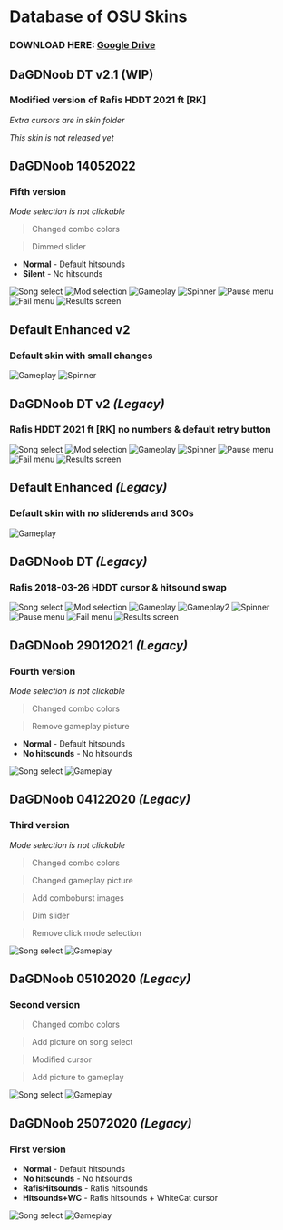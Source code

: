 # Database of OSU Skins
### DOWNLOAD HERE: [Google Drive](https://drive.google.com/drive/u/1/folders/1xCSq5m5KL6_jAyy2qoEyUbDaoTJ2mxQD)

## DaGDNoob DT v2.1 (WIP)
### Modified version of Rafis HDDT 2021 ft [RK]

*Extra cursors are in skin folder*

*This skin is not released yet*

## DaGDNoob 14052022
### Fifth version

*Mode selection is not clickable*

> Changed combo colors

> Dimmed slider

- **Normal** - Default hitsounds
- **Silent** - No hitsounds

![Song select](https://user-images.githubusercontent.com/29365478/203446823-143a88dc-3dc6-495a-b70d-f55b2de7ab49.png)
![Mod selection](https://user-images.githubusercontent.com/29365478/203447041-c2fdea0e-60da-4ebd-a9f5-5fc6be2d5b7e.png)
![Gameplay](https://user-images.githubusercontent.com/29365478/203447054-899006fa-8266-4f45-a911-6fe6e1ab8b38.png)
![Spinner](https://user-images.githubusercontent.com/29365478/203447063-92c83572-c237-4db5-8f0e-1969020b0ca6.png)
![Pause menu](https://user-images.githubusercontent.com/29365478/203447409-e36d38c3-9497-4d55-a5a2-affb7fd07363.png)
![Fail menu](https://user-images.githubusercontent.com/29365478/203447412-3bb227a1-a010-4bf8-b6a0-de2727b7427f.png)
![Results screen](https://user-images.githubusercontent.com/29365478/203447493-6b15a7cd-1fee-4959-896e-67aa5158250a.png)

## Default Enhanced v2
### Default skin with small changes

![Gameplay](https://user-images.githubusercontent.com/29365478/203448055-b60e1975-0973-4ea3-bf31-566a435bd456.png)
![Spinner](https://user-images.githubusercontent.com/29365478/203448152-31d9c514-9110-4411-8965-5a94471aa4d4.png)

## DaGDNoob DT v2 *(Legacy)*
### Rafis HDDT 2021 ft [RK] no numbers & default retry button

![Song select](https://user-images.githubusercontent.com/29365478/204070522-71c1d6a7-fa02-47e8-9a9b-9735b756c4ef.png)
![Mod selection](https://user-images.githubusercontent.com/29365478/204070544-18128842-d6a5-4fcb-b55f-97a36b866cd1.png)
![Gameplay](https://user-images.githubusercontent.com/29365478/204070556-999661aa-ee84-4cbf-a8a0-b1b23ee86d6d.png)
![Spinner](https://user-images.githubusercontent.com/29365478/204070588-57cb32a9-c501-4536-998d-034cc474915e.png)
![Pause menu](https://user-images.githubusercontent.com/29365478/204070603-6382814d-6f79-43b8-a0e2-84aaee28dea0.png)
![Fail menu](https://user-images.githubusercontent.com/29365478/204070628-a0bc1bc9-4074-4cd2-981a-80144b147160.png)
![Results screen](https://user-images.githubusercontent.com/29365478/204070648-0fcfe2b9-4e6b-4c6c-bf17-a350fde8cff1.png)

## Default Enhanced *(Legacy)*
### Default skin with no sliderends and 300s

![Gameplay](https://user-images.githubusercontent.com/29365478/204070474-fba0fdf3-c912-4450-b2a7-ebd41da113d2.png)

## DaGDNoob DT *(Legacy)*
### Rafis 2018-03-26 HDDT cursor & hitsound swap

![Song select](https://user-images.githubusercontent.com/29365478/203448807-860b5746-a0de-4e99-a73d-a4640a9c1284.png)
![Mod selection](https://user-images.githubusercontent.com/29365478/203448849-56fd2a30-a223-4140-a1b5-c4a2688b1ca4.png)
![Gameplay](https://user-images.githubusercontent.com/29365478/203448917-f2a359dd-b3c7-4b16-b452-83f72de4a5f6.png)
![Gameplay2](https://user-images.githubusercontent.com/29365478/203448943-5160e1e0-2459-4c61-a10c-b6b1bce01cb2.png)
![Spinner](https://user-images.githubusercontent.com/29365478/203448988-504a48ac-6e96-47a7-b86e-6e5d7314a53e.png)
![Pause menu](https://user-images.githubusercontent.com/29365478/203449055-171b98b8-1638-4400-ae30-e5460b8f100f.png)
![Fail menu](https://user-images.githubusercontent.com/29365478/203449081-5db4d15f-f646-4510-9e62-2154febf57ce.png)
![Results screen](https://user-images.githubusercontent.com/29365478/203449115-116e4c28-2745-4e07-97a0-16694147874b.png)

## DaGDNoob 29012021 *(Legacy)*
### Fourth version

*Mode selection is not clickable*

> Changed combo colors

> Remove gameplay picture

- **Normal** - Default hitsounds
- **No hitsounds** - No hitsounds

![Song select](https://user-images.githubusercontent.com/29365478/204071043-07cdd5a3-0227-4fbb-9792-d7debad839d0.png)
![Gameplay](https://user-images.githubusercontent.com/29365478/204071066-9195a7ae-743e-4235-98e1-ec9f68e3ba3c.png)


## DaGDNoob 04122020 *(Legacy)*
### Third version

*Mode selection is not clickable*

> Changed combo colors

> Changed gameplay picture

> Add comboburst images

> Dim slider

> Remove click mode selection

![Song select](https://user-images.githubusercontent.com/29365478/204070772-8bc56f3f-f8e5-49fe-931b-de108dfba102.png)
![Gameplay](https://user-images.githubusercontent.com/29365478/204070792-153c7f3d-2097-468c-927d-bf8aa5a3fd15.png)

## DaGDNoob 05102020 *(Legacy)*
### Second version

> Changed combo colors

> Add picture on song select

> Modified cursor

> Add picture to gameplay

![Song select](https://user-images.githubusercontent.com/29365478/204070972-e6bc1fed-0e96-42f8-a8e5-49d59f4c11d8.png)
![Gameplay](https://user-images.githubusercontent.com/29365478/204070984-324c397b-19c0-41c2-a899-616e60f80d03.png)

## DaGDNoob 25072020 *(Legacy)*
### First version

- **Normal** - Default hitsounds
- **No hitsounds** - No hitsounds
- **RafisHitsounds** - Rafis hitsounds
- **Hitsounds+WC** - Rafis hitsounds + WhiteCat cursor

![Song select](https://user-images.githubusercontent.com/29365478/204070914-445a3469-f821-4203-80e0-5651206068a2.png)
![Gameplay](https://user-images.githubusercontent.com/29365478/204070945-9592a8aa-5fa1-46ce-a36c-bbb9711bfa05.png)
